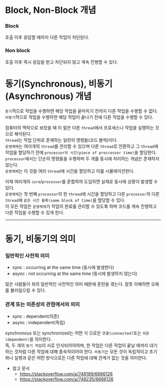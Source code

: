 # Block, Non-Block 개념
### Block
호출 이후 응답할 때까지 다른 작업이 차단된다.

### Non block
호출 이후 즉시 응답을 받고 차단되지 않고 계속 진행할 수 있다.

# 동기(Synchronous), 비동기(Asynchronous) 개념

`동기`적으로 작업을 수행하면 해당 작업을 끝마치기 전까지 다른 작업을 수행할 수 없다.  
`비동기`적으로 작업을 수행하면 해당 작업이 끝나기 전에 다른 작업을 수행할 수 있다.

컴퓨터의 맥락으로 보았을 때 이 말은 다른 `thread`에서 프로세스나 작업을 실행하는 것으로 해석된다.  
`thread`는 작업 단위로 존재하는 일련의 명령들(코드 블럭)이다.  
`운영체제`는 여러개의 `thread`를 관리할 수 있으며 다른 `thread`로 전환하고 그 `thread`에 작업을 할당하기 전에 `processor의 시간(piece of proccessor time)`을 할당한다.  
`processor`에서는 단순히 명령들을 수행하며 두 개를 동시에 처리하는 개념은 존재하지 않는다.  
`운영체제`는 이 것을 여러 `thread`에 시간을 할당하고 이를 시뮬레이션한다.

이제 여러개의 `core`/`processor`를 혼합하여 도입하면 실제로 동시에 상황이 발생할 수 있다.  
`운영체제`는 첫 번째 `processor`의 한 `thread`에 시간을 할당하고 다른 `processor`의 다른 `thread`에 `같은 시간 블록(same block of time)`을 할당할 수 있다.  
이 모든 작업은 `운영체제`가 작업의 완료를 관리할 수 있도록 하며 코드를 계속 진행하고 다른 작업을 수행할 수 있게 한다.

<hr>

# 동기, 비동기의 의미

### 일반적인 사전적 의미
  - sync : occurring at the same time (동시에 발생한다)
  - async : not occurring at the same time (동시에 발생하지 않는다)

많은 사람들이 위의 일반적인 사전적인 의미 때문에 혼란을 겪는다. 잘못 이해하면 오해를 불러일으킬 수 있다. 


### 관계 또는 의존성의 관점에서의 의미
  - sync : dependent(의존)
  - async : independent(독립)

synchronous 또는 synchronized는 어떤 식 으로든 `연결(connected)`또는 `의존(dependent)`을 의미한다.  
즉, 두 개의 `동기 작업`이 서로 인식되어야하며, 한 작업은 다른 작업이 끝날 때까지 대기하는 것처럼 다른 작업에 대해 종속적이어야 한다.
`비동기`는 모든 것이 독립적이고 초기화나 실행과 같은 어떤 방식으로든 다른 작업에 대해 관계가 없는 것을 의미한다.



- 참고 문서
  - https://stackoverflow.com/a/748189/6686126
  - https://stackoverflow.com/a/748235/6686126